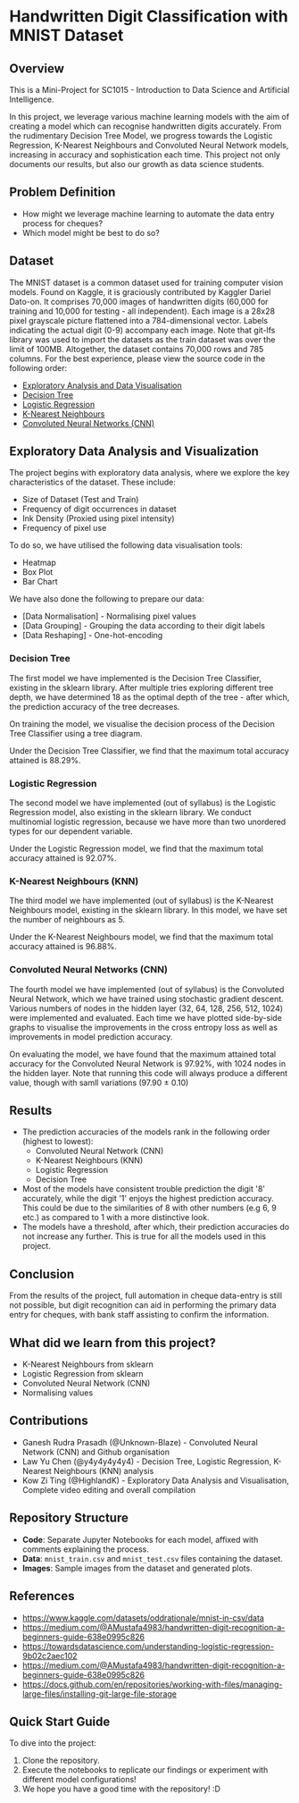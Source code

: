 # Handwritten Digit Classification with MNIST Dataset

## Overview

This is a Mini-Project for SC1015 - Introduction to Data Science and Artificial Intelligence.

In this project, we leverage various machine learning models with the aim of creating a model which can recognise handwritten digits accurately. From the rudimentary Decision Tree Model, we progress towards the Logistic Regression, K-Nearest Neighbours and Convoluted Neural Network models, increasing in accuracy and sophistication each time. This project not only documents our results, but also our growth as data science students. 

## Problem Definition

- How might we leverage machine learning to automate the data entry process for cheques?
- Which model might be best to do so?

## Dataset

The MNIST dataset is a common dataset used for training computer vision models. Found on Kaggle, it is graciously contributed by Kaggler Dariel Dato-on. It comprises 70,000 images of handwritten digits (60,000 for training and 10,000 for testing - all independent). Each image is a 28x28 pixel grayscale picture flattened into a 784-dimensional vector. Labels indicating the actual digit (0-9) accompany each image. Note that git-lfs library was used to import the datasets as the train dataset was over the limit of 100MB. Altogether, the dataset contains 70,000 rows and 785 columns. For the best experience, please view the source code in the following order: 

- [Exploratory Analysis and Data Visualisation](https://github.com/Unknown-Blaze/SC1015-Mini-Project/blob/main/Exploratory%20Data%20Analysis%20and%20Data%20Visualisation.ipynb)
- [Decision Tree](https://github.com/Unknown-Blaze/SC1015-Mini-Project/blob/main/decision_tree.ipynb)
- [Logistic Regression](https://github.com/Unknown-Blaze/SC1015-Mini-Project/blob/main/Logistic%20Regression.ipynb)
- [K-Nearest Neighbours](https://github.com/Unknown-Blaze/SC1015-Mini-Project/blob/main/K%20Nearest%20Neighbours.ipynb)
- [Convoluted Neural Networks (CNN)](https://github.com/Unknown-Blaze/SC1015-Mini-Project/blob/main/cnn_code.ipynb)

## Exploratory Data Analysis and Visualization

The project begins with exploratory data analysis, where we explore the key characteristics of the dataset. These include: 
- Size of Dataset (Test and Train)
- Frequency of digit occurrences in dataset
- Ink Density (Proxied using pixel intensity)
- Frequency of pixel use

To do so, we have utilised the following data visualisation tools:
- Heatmap
- Box Plot
- Bar Chart

We have also done the following to prepare our data:
- [Data Normalisation] - Normalising pixel values
- [Data Grouping] - Grouping the data according to their digit labels
- [Data Reshaping] - One-hot-encoding

### Decision Tree

The first model we have implemented is the Decision Tree Classifier, existing in the sklearn library.  After multiple tries exploring different tree depth, we have determined 18 as the optimal depth of the tree - after which, the prediction accuracy of the tree decreases. 

On training the model, we visualise the decision process of the Decision Tree Classifier using a tree diagram.

Under the Decision Tree Classifier, we find that the maximum total accuracy attained is 88.29%.

### Logistic Regression

The second model we have implemented (out of syllabus) is the Logistic Regression model, also existing in the sklearn library. We conduct multinomial logistic regression, because we have more than two unordered types for our dependent variable. 

Under the Logistic Regression model, we find that the maximum total accuracy attained is 92.07%.


### K-Nearest Neighbours (KNN)

The third model we have implemented (out of syllabus) is the K-Nearest Neighbours model, existing in the sklearn library. In this model, we have set the number of neighbours as 5.

Under the K-Nearest Neighbours model, we find that the maximum total accuracy attained is 96.88%.

### Convoluted Neural Networks (CNN)

The fourth model we have implemented (out of syllabus) is the Convoluted Neural Network, which we have trained using stochastic gradient descent. Various numbers of nodes in the hidden layer (32, 64, 128, 256, 512, 1024) were implemented and evaluated. Each time we have plotted side-by-side graphs to visualise the improvements in the cross entropy loss as well as improvements in model prediction accuracy.

On evaluating the model, we have found that the maximum attained total accuracy for the Convoluted Neural Network is 97.92%, with 1024 nodes in the hidden layer. Note that running this code will always produce a different value, though with samll variations (97.90 ± 0.10)


## Results

- The prediction accuracies of the models rank in the following order (highest to lowest):
    - Convoluted Neural Network (CNN)
    - K-Nearest Neighbours (KNN)
    - Logistic Regression
    - Decision Tree
- Most of the models have consistent trouble prediction the digit '8' accurately, while the digit '1' enjoys the highest prediction accuracy. This could be due to the similarities of 8 with other numbers (e.g 6, 9 etc.) as compared to 1 with a more distinctive look.
- The models have a threshold, after which, their prediction accuracies do not increase any further. This is true for all the models used in this project.  

## Conclusion

From the results of the project, full automation in cheque data-entry is still not possible, but digit recognition can aid in performing the primary data entry for cheques, with bank staff assisting to confirm the information. 

## What did we learn from this project?

- K-Nearest Neighbours from sklearn
- Logistic Regression from sklearn
- Convoluted Neural Network (CNN)
- Normalising values

## Contributions

- Ganesh Rudra Prasadh (@Unknown-Blaze) - Convoluted Neural Network (CNN) and Github organisation
- Law Yu Chen (@y4y4y4y4y4) - Decision Tree, Logistic Regression, K-Nearest Neighbours (KNN) analysis
- Kow Zi Ting (@HighlandK) - Exploratory Data Analysis and Visualisation, Complete video editing and overall compilation

## Repository Structure

- **Code**: Separate Jupyter Notebooks for each model, affixed with comments explaining the process.
- **Data**: `mnist_train.csv` and `mnist_test.csv` files containing the dataset.
- **Images**: Sample images from the dataset and generated plots.

## References

- https://www.kaggle.com/datasets/oddrationale/mnist-in-csv/data
- https://medium.com/@AMustafa4983/handwritten-digit-recognition-a-beginners-guide-638e0995c826
- https://towardsdatascience.com/understanding-logistic-regression-9b02c2aec102
- https://medium.com/@AMustafa4983/handwritten-digit-recognition-a-beginners-guide-638e0995c826
- https://docs.github.com/en/repositories/working-with-files/managing-large-files/installing-git-large-file-storage

## Quick Start Guide

To dive into the project:

1. Clone the repository.
2. Execute the notebooks to replicate our findings or experiment with different model configurations!
3. We hope you have a good time with the repository! :D
